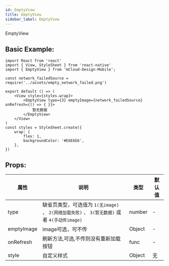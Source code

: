 ```yaml
---
id: EmptyView
title: EmptyView
sidebar_label: EmptyView
---
```


EmptyView

## Basic Example:

```
import React from 'react'
import { View, StyleSheet } from 'react-native'
import { EmptyView } from 'mCloud-Design-Mobile';

const network_failedSource = require('../assets/empty_network_failed.png')

export default () => (
    <View style={styles.wrap}>
        <EmptyView type={3} emptyImage={network_failedSource} onRefresh={() => { }}>
            暂无数据
        </EmptyView>
    </View>
)
const styles = StyleSheet.create({
    wrap: {
        flex: 1,
        backgroundColor: '#E6E6E6',
    },
})

```
## Props:

属性 | 说明 | 类型 | 默认值
----|-----|------|------
| type    | 缺省页类型，可选值为 `1(无image)` 、 `2(网络加载失败)` 、 `3(暂无数据)` 或者 `4(手动传image)`|   number   |   -  |
| emptyImage    | image可选，可不传 |   Object   |   -  |
| onRefresh    | 刷新方法,可选,不传则没有重新加载按钮 |   func   |   -  |
| style    | 自定义样式 |   Object  | 无 |
